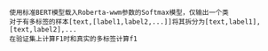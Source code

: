     使用标准BERT模型载入Roberta-wwm参数的Softmax模型，仅输出一个类
    对于有多标签的样本[text,[label1,label2,...]]将其拆分为[text,label1],[text,label2],...
    在验证集上计算F1时和真实的多标签计算f1

